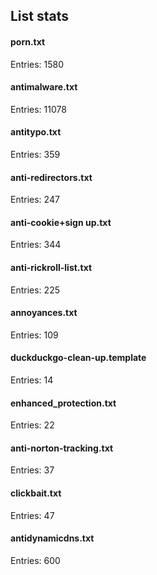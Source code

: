 ## List stats
#### porn.txt
Entries: 1580 <br> 
#### antimalware.txt
Entries: 11078 <br> 
#### antitypo.txt
Entries: 359 <br> 
#### anti-redirectors.txt
Entries: 247 <br> 
#### anti-cookie+sign up.txt
Entries: 344 <br> 
#### anti-rickroll-list.txt
Entries: 225 <br> 
#### annoyances.txt
Entries: 109 <br> 
#### duckduckgo-clean-up.template
Entries: 14 <br> 
#### enhanced_protection.txt
Entries: 22 <br> 
#### anti-norton-tracking.txt
Entries: 37 <br> 
#### clickbait.txt
Entries: 47 <br> 
#### antidynamicdns.txt
Entries: 600 <br> 
